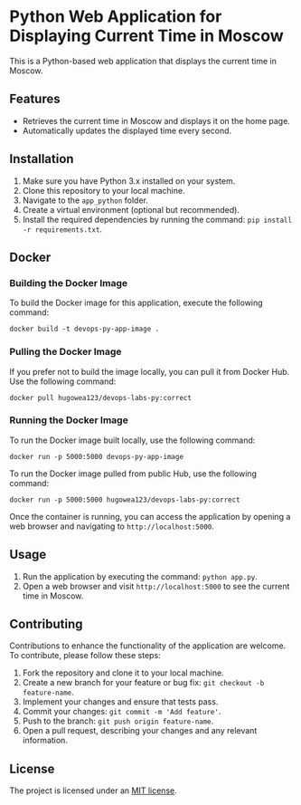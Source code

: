 # Python Web Application for Displaying Current Time in Moscow

This is a Python-based web application that displays the current time in Moscow.

## Features

- Retrieves the current time in Moscow and displays it on the home page.
- Automatically updates the displayed time every second.

## Installation

1. Make sure you have Python 3.x installed on your system.
2. Clone this repository to your local machine.
3. Navigate to the `app_python` folder.
4. Create a virtual environment (optional but recommended).
5. Install the required dependencies by running the command: `pip install -r requirements.txt`.

## Docker

### Building the Docker Image

To build the Docker image for this application, execute the following command:

    docker build -t devops-py-app-image .

### Pulling the Docker Image

If you prefer not to build the image locally, you can pull it from Docker Hub. Use the following command:

    docker pull hugowea123/devops-labs-py:correct

### Running the Docker Image

To run the Docker image built locally, use the following command:

    docker run -p 5000:5000 devops-py-app-image

To run the Docker image pulled from public Hub, use the following command:

    docker run -p 5000:5000 hugowea123/devops-labs-py:correct

Once the container is running, you can access the application by opening a web browser and navigating to `http://localhost:5000`.

## Usage

1. Run the application by executing the command: `python app.py`.
2. Open a web browser and visit `http://localhost:5000` to see the current time in Moscow.

## Contributing

Contributions to enhance the functionality of the application are welcome. To contribute, please follow these steps:

1. Fork the repository and clone it to your local machine.
2. Create a new branch for your feature or bug fix: `git checkout -b feature-name`.
3. Implement your changes and ensure that tests pass.
4. Commit your changes: `git commit -m 'Add feature'`.
5. Push to the branch: `git push origin feature-name`.
6. Open a pull request, describing your changes and any relevant information.

## License

The project is licensed under an [MIT license](LICENSE).
